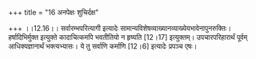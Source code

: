 +++
title = "16 अनपेक्षः शुचिर्दक्ष"

+++
।।12.16।। सर्वारम्भपरित्यागी इत्यादेः
सामान्यविशेषव्याख्यानव्याख्येयभावेनापुनरुक्तिः। हर्षादिभिर्मुक्त
इत्युक्ते कादाचित्कमपि भवतीतियो न हृष्यति \[12।17\] इत्युक्तम्।
उपचारपरिहारार्थं पूर्वम् आधिक्यज्ञानार्थं भक्त्यभ्यासः। ये तु सर्वाणि
कर्माणि \[12।6\] इत्यादेः प्रपञ्च एषः।
